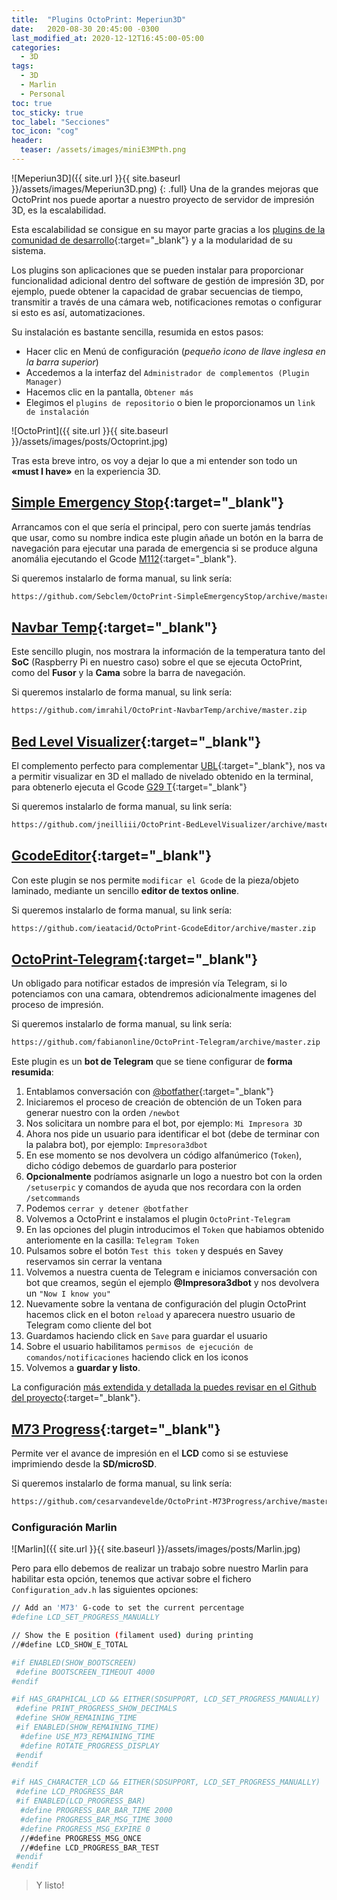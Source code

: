 ```yaml
---
title:  "Plugins OctoPrint: Meperiun3D"
date:   2020-08-30 20:45:00 -0300
last_modified_at: 2020-12-12T16:45:00-05:00
categories:
  - 3D
tags:
  - 3D
  - Marlin
  - Personal
toc: true
toc_sticky: true
toc_label: "Secciones"
toc_icon: "cog"
header:
  teaser: /assets/images/miniE3MPth.png
---
```


![Meperiun3D]({{ site.url }}{{ site.baseurl }}/assets/images/Meperiun3D.png)
{: .full}
Una de la grandes mejoras que OctoPrint nos puede aportar a nuestro proyecto de servidor de impresión 3D, es la escalabilidad.

Esta escalabilidad se consigue en su mayor parte gracias a los [plugins de la comunidad de desarrollo](https://plugins.octoprint.org/){:target="_blank"} y a la modularidad de su sistema.

Los plugins son aplicaciones que se pueden instalar para proporcionar funcionalidad adicional dentro del software de gestión de impresión 3D, por ejemplo, puede obtener la capacidad de grabar secuencias de tiempo, transmitir a través de una cámara web, notificaciones remotas o configurar si esto es así, automatizaciones.

Su instalación es bastante sencilla, resumida en estos pasos:

- Hacer clic en Menú de configuración (*pequeño icono de llave inglesa en la barra superior*)
- Accedemos a la interfaz del `Administrador de complementos (Plugin Manager)`
- Hacemos clic en la pantalla, `Obtener más`
- Elegimos el `plugins de repositorio` o bien le proporcionamos un `link de instalación`

![OctoPrint]({{ site.url }}{{ site.baseurl }}/assets/images/posts/Octoprint.jpg)

Tras esta breve intro, os voy a dejar lo que a mi entender son todo un **«must I have»** en la experiencia 3D.

## [Simple Emergency Stop](https://plugins.octoprint.org/plugins/simpleemergencystop/){:target="_blank"}

Arrancamos con el que sería el principal, pero con suerte jamás tendrías que usar, como su nombre indica este plugin añade un botón en la barra de navegación para ejecutar una parada de emergencia si se produce alguna anomália ejecutando el Gcode [M112](https://marlinfw.org/docs/gcode/M112.html){:target="_blank"}.

Si queremos instalarlo de forma manual, su link sería:

```bash
https://github.com/Sebclem/OctoPrint-SimpleEmergencyStop/archive/master.zip
```

## [Navbar Temp](https://plugins.octoprint.org/plugins/navbartemp/){:target="_blank"}

Este sencillo plugin, nos mostrara la información de la temperatura tanto del **SoC** (Raspberry Pi en nuestro caso) sobre el que se ejecuta OctoPrint, como del **Fusor** y la **Cama** sobre la barra de navegación.

Si queremos instalarlo de forma manual, su link sería:

```bash
https://github.com/imrahil/OctoPrint-NavbarTemp/archive/master.zip
```

## [Bed Level Visualizer](https://plugins.octoprint.org/plugins/bedlevelvisualizer/){:target="_blank"}

El complemento perfecto para complementar [UBL](https://lordpedal.github.io/3d/ubl-marlin-firmware/){:target="_blank"}, nos va a permitir visualizar en 3D el mallado de nivelado obtenido en la terminal, para obtenerlo ejecuta el Gcode [G29 T](https://marlinfw.org/docs/gcode/G029-ubl.html){:target="_blank"}

Si queremos instalarlo de forma manual, su link sería:

```bash
https://github.com/jneilliii/OctoPrint-BedLevelVisualizer/archive/master.zip
```

## [GcodeEditor](https://plugins.octoprint.org/plugins/GcodeEditor/){:target="_blank"}

Con este plugin se nos permite `modificar el Gcode` de la pieza/objeto laminado, mediante un sencillo **editor de textos online**.

Si queremos instalarlo de forma manual, su link sería:

```bash
https://github.com/ieatacid/OctoPrint-GcodeEditor/archive/master.zip
```

## [OctoPrint-Telegram](https://plugins.octoprint.org/plugins/telegram/){:target="_blank"}

Un obligado para notificar estados de impresión vía Telegram, si lo potenciamos con una camara, obtendremos adicionalmente imagenes del proceso de impresión.

Si queremos instalarlo de forma manual, su link sería:

```bash
https://github.com/fabianonline/OctoPrint-Telegram/archive/master.zip
```

Este plugin es un **bot de Telegram** que se tiene configurar de **forma resumida**:

1. Entablamos conversación con [@botfather](http://telegram.me/botfather){:target="_blank"}
2. Iniciaremos el proceso de creación de obtención de un Token para generar nuestro con la orden `/newbot`
3. Nos solicitara un nombre para el bot, por ejemplo: `Mi Impresora 3D`
4. Ahora nos pide un usuario para identificar el bot (debe de terminar con la palabra bot), por ejemplo: `Impresora3dbot`
5. En ese momento se nos devolvera un código alfanúmerico (`Token`), dicho código debemos de guardarlo para posterior
6. **Opcionalmente** podríamos asignarle un logo a nuestro bot con la orden `/setuserpic` y comandos de ayuda que nos recordara con la orden `/setcommands`
7. Podemos `cerrar y detener @botfather`
8. Volvemos a OctoPrint e instalamos el plugin `OctoPrint-Telegram`
9. En las opciones del plugin introducimos el `Token` que habiamos obtenido anteriomente en la casilla: `Telegram Token`
10. Pulsamos sobre el botón `Test this token` y después en Savey reservamos sin cerrar la ventana
11. Volvemos a nuestra cuenta de Telegram e iniciamos conversación con bot que creamos, según el ejemplo **@Impresora3dbot** y nos devolvera un `"Now I know you"`
12. Nuevamente sobre la ventana de configuración del plugin OctoPrint hacemos click en el boton `reload` y aparecera nuestro usuario de Telegram como cliente del bot
13. Guardamos haciendo click en `Save` para guardar el usuario
14. Sobre el usuario habilitamos `permisos de ejecución de comandos/notificaciones` haciendo click en los iconos
15. Volvemos a **guardar y listo**.

La configuración [más extendida y detallada la puedes revisar en el Github del proyecto](https://github.com/fabianonline/OctoPrint-Telegram/blob/stable/README.md){:target="_blank"}.

## [M73 Progress](https://plugins.octoprint.org/plugins/m73progress/){:target="_blank"}

Permite ver el avance de impresión en el **LCD** como si se estuviese imprimiendo desde la **SD/microSD**.

Si queremos instalarlo de forma manual, su link sería:

```bash
https://github.com/cesarvandevelde/OctoPrint-M73Progress/archive/master.zip
```

### Configuración Marlin

![Marlin]({{ site.url }}{{ site.baseurl }}/assets/images/posts/Marlin.jpg)

Pero para ello debemos de realizar un trabajo sobre nuestro Marlin para habilitar esta opción, tenemos que activar sobre el fichero `Configuration_adv.h` las siguientes opciones:

```bash
// Add an 'M73' G-code to set the current percentage
#define LCD_SET_PROGRESS_MANUALLY

// Show the E position (filament used) during printing
//#define LCD_SHOW_E_TOTAL

#if ENABLED(SHOW_BOOTSCREEN)
 #define BOOTSCREEN_TIMEOUT 4000 
#endif

#if HAS_GRAPHICAL_LCD && EITHER(SDSUPPORT, LCD_SET_PROGRESS_MANUALLY)
 #define PRINT_PROGRESS_SHOW_DECIMALS 
 #define SHOW_REMAINING_TIME 
 #if ENABLED(SHOW_REMAINING_TIME)
  #define USE_M73_REMAINING_TIME 
  #define ROTATE_PROGRESS_DISPLAY 
 #endif
#endif

#if HAS_CHARACTER_LCD && EITHER(SDSUPPORT, LCD_SET_PROGRESS_MANUALLY)
 #define LCD_PROGRESS_BAR 
 #if ENABLED(LCD_PROGRESS_BAR)
  #define PROGRESS_BAR_BAR_TIME 2000 
  #define PROGRESS_BAR_MSG_TIME 3000 
  #define PROGRESS_MSG_EXPIRE 0 
  //#define PROGRESS_MSG_ONCE 
  //#define LCD_PROGRESS_BAR_TEST 
 #endif
#endif
```

> Y listo!
